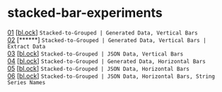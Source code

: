 # stacked-bar-experiments  

[01](01) [[bl.ock](https://bl.ocks.org/micahstubbs/4fdc7025a6edc6f35f0423c18e78aa05)] `Stacked-to-Grouped | Generated Data, Vertical Bars`  
[02](02) [******] `Stacked-to-Grouped | Generated Data, Vertical Bars | Extract Data`  
[03](03) [[bl.ock](https://bl.ocks.org/micahstubbs/c71d79c0ee2a1f73827c32f3a2972181)] `Stacked-to-Grouped | JSON Data, Vertical Bars`  
[04](04) [[bl.ock](https://bl.ocks.org/micahstubbs/179bacf6b1643be54626783b14dfcd58)] `Stacked-to-Grouped | Generated Data, Horizontal Bars`  
[05](05) [[bl.ock](https://bl.ocks.org/micahstubbs/501e578009b75738910e47b86b493168)] `Stacked-to-Grouped | JSON Data, Horizontal Bars`  
[06](06) [[bl.ock](https://bl.ocks.org/micahstubbs/02f882c439e931c50e26be8dc403a775)] `Stacked-to-Grouped | JSON Data, Horizontal Bars, String Series Names`  
